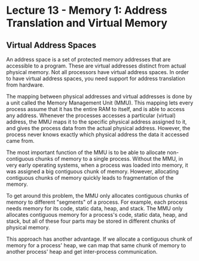 # Lecture 13 - Memory 1: Address Translation and Virtual Memory

## Virtual Address Spaces
An address space is a set of protected memory addresses that are accessible to a program. These are virtual addresses distinct from actual physical memory. Not all processors have virtual address spaces. In order to have virtual address spaces, you need support for address translation from hardware.

The mapping between physical addresses and virtual addresses is done by a unit called the Memory Management Unit (MMU). This mapping lets every process assume that it has the entire RAM to itself, and is able to access any address. Whenever the processes accesses a particular (virtual) address, the MMU maps it to the specific physical address assigned to it, and gives the process data from the actual physical address. However, the process never knows exactly which physical address the data it accessed came from.

The most important function of the MMU is to be able to allocate non-contiguous chunks of memory to a single process. Without the MMU, in very early operating systems, when a process was loaded into memory, it was assigned a big contiguous chunk of memory. However, allocating contiguous chunks of memory quickly leads to fragmentation of the memory.

To get around this problem, the MMU only allocates contiguous chunks of memory to different "segments" of a process. For example, each process needs memory for its code, static data, heap, and stack. The MMU only allocates contiguous memory for a process's code, static data, heap, and stack, but all of these four parts may be stored in different chunks of physical memory.

This approach has another advantage. If we allocate a contiguous chunk of memory for a process' heap, we can map that same chunk of memory to another process' heap and get inter-process communication.